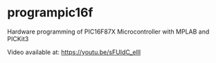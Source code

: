 # programpic16f
Hardware programming of PIC16F87X Microcontroller with MPLAB and PICKit3

Video available at:
https://youtu.be/sFUIdC_ellI
